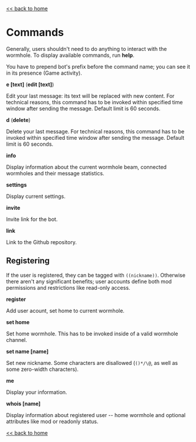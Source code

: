 [<< back to home](index.md)

# Commands

Generally, users shouldn't need to do anything to interact with the wormhole. To display available commands, run **help**.

You have to prepend bot's prefix before the command name; you can see it in its presence (Game activity).

**e [text]** (**edit [text]**)

Edit your last message: its text will be replaced with new content. For technical reasons, this command has to be invoked within specified time window after sending the message. Default limit is 60 seconds.

**d** (**delete**)

Delete your last message. For technical reasons, this command has to be invoked within specified time window after sending the message. Default limit is 60 seconds.

**info**

Display information about the current wormhole beam, connected wormholes and their message statistics.

**settings**

Display current settings.

**invite**

Invite link for the bot.

**link**

Link to the Github repository.

## Registering

If the user is registered, they can be tagged with `((nickname))`. Otherwise there aren't any significant benefits; user accounts define both mod permissions and restrictions like read-only access.

**register**

Add user acount, set home to current wormhole.

**set home**

Set home wormhole. This has to be invoked inside of a valid wormhole channel.

**set name [name]**

Set new nickname. Some characters are disallowed (`()*/\@`, as well as some zero-width characters).

**me**

Display your information.

**whois [name]**

Display information about registered user -- home wormhole and optional attributes like mod or readonly status.

[<< back to home](index.md)
